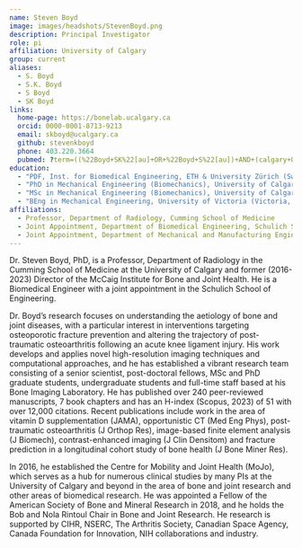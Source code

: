 ```yaml
---
name: Steven Boyd
image: images/headshots/StevenBoyd.png
description: Principal Investigator
role: pi
affiliation: University of Calgary
group: current
aliases:
  - S. Boyd
  - S.K. Boyd
  - S Boyd
  - SK Boyd
links:
  home-page: https://bonelab.ucalgary.ca
  orcid: 0000-0001-8713-9213
  email: skboyd@ucalgary.ca
  github: stevenkboyd
  phone: 403.220.3664
  pubmed: ?term=((%22Boyd+SK%22[au]+OR+%22Boyd+S%22[au])+AND+(calgary+OR+zurich))+OR+(12572652+17134950+31902759+16036060+20533309+25213758+24269632+23948875+24891572+23810839+23525967+23074145+21786320+21168539+20735362+21612032+20222106+20561906+19242738+17915227+17913613)&sort=pubdate&size=200
education: 
  - "PDF, Inst. for Biomedical Engineering, ETH & University Zürich (Switzerland)"
  - "PhD in Mechanical Engineering (Biomechanics), University of Calgary (Calgary, AB, Canada)"
  - "MSc in Mechanical Engineering (Biomechanics), University of Calgary (Calgary, AB, Canada)"
  - "BEng in Mechanical Engineering, University of Victoria (Victoria, BC, Canada)"
affiliations:
  - Professor, Department of Radiology, Cumming School of Medicine
  - Joint Appointment, Department of Biomedical Engineering, Schulich School of Engineering
  - Joint Appointment, Department of Mechanical and Manufacturing Engineering, Schulich School of Engineering
---
```


Dr. Steven Boyd, PhD, is a Professor, Department of Radiology in the Cumming School of Medicine 
at the University of Calgary and former (2016-2023) Director of the McCaig Institute for Bone and 
Joint Health. He is a Biomedical Engineer with a joint appointment in the Schulich School of Engineering. 

Dr. Boyd’s research focuses on understanding the aetiology of bone and joint diseases, with a 
particular interest in interventions targeting osteoporotic fracture prevention and altering the 
trajectory of post-traumatic osteoarthritis following an acute knee ligament injury. His work 
develops and applies novel high-resolution imaging techniques and computational approaches, 
and he has established a vibrant research team consisting of a senior scientist, post-doctoral 
fellows, MSc and PhD graduate students, undergraduate students and full-time staff based at his 
Bone Imaging Laboratory. He has published over 240 peer-reviewed manuscripts, 7 book chapters and 
has an H-index (Scopus, 2023) of 51 with over 12,000 citations. Recent publications include work 
in the area of vitamin D supplementation (JAMA), opportunistic CT (Med Eng Phys), post-traumatic 
osteoarthritis (J Orthop Res), image-based finite element analysis (J Biomech), contrast-enhanced 
imaging (J Clin Densitom) and fracture prediction in a longitudinal cohort study of bone health (J Bone Miner Res).

In 2016, he established the Centre for Mobility and Joint Health (MoJo), which serves as a hub 
for numerous clinical studies by many PIs at the University of Calgary and beyond in the area of 
bone and joint research and other areas of biomedical research. He was appointed a Fellow of the 
American Society of Bone and Mineral Research in 2018, and he holds the Bob and Nola Rintoul 
Chair in Bone and Joint Research. He research is 
supported by CIHR, NSERC, The Arthritis Society, Canadian Space Agency, Canada Foundation for 
Innovation, NIH collaborations and industry.